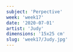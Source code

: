```yaml
---
subject: 'Perpective'
week: 'week17'
date: '2020-07-01'
artist: 'Judy'
dimensions: '15x25 cm'
slug: 'week17/Judy.jpg'
---
```

